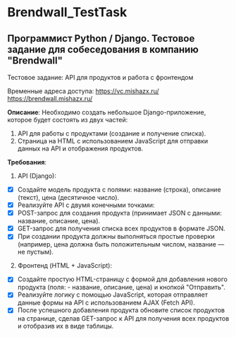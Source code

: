# Brendwall_TestTask

## Программист Python / Django. Тестовое задание для собеседования в компанию "Brendwall"

Тестовое задание: API для продуктов и работа с фронтендом

Временные адреса доступа:
https://vc.mishazx.ru/
https://brendwall.mishazx.ru/

**Описание**:
Необходимо создать небольшое Django-приложение, которое будет состоять из двух частей:

1. API для работы с продуктами (создание и получение списка).
2. Страница на HTML с использованием JavaScript для отправки данных на API и отображения продуктов.

**Требования**:

1. API (Django):

- [x] Создайте модель продукта с полями: название (строка), описание (текст), цена (десятичное число).
- [x] Реализуйте API с двумя конечными точками:
- [x] POST-запрос для создания продукта (принимает JSON с данными: название, описание, цена).
- [x] GET-запрос для получения списка всех продуктов в формате JSON.
- [x] При создании продукта должны выполняться простые проверки (например, цена должна быть положительным числом, название — не пустым).

2. Фронтенд (HTML + JavaScript):

- [x] Создайте простую HTML-страницу с формой для добавления нового продукта (поля: - название, описание, цена) и кнопкой "Отправить".
- [x] Реализуйте логику с помощью JavaScript, которая отправляет данные формы на API с использованием AJAX (Fetch API).
- [x] После успешного добавления продукта обновите список продуктов на странице, сделав GET-запрос к API для получения всех продуктов и отобразив их в виде таблицы.